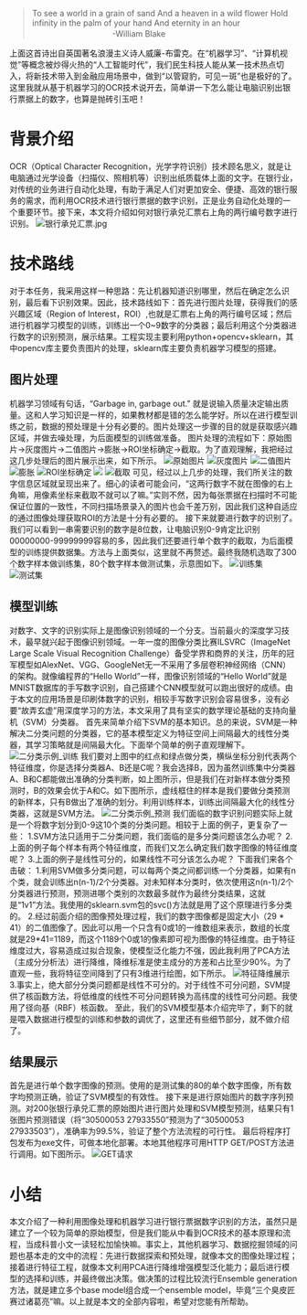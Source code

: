 > To see a world in a grain of sand
And a heaven in a wild flower
Hold infinity in the palm of your hand
And eternity in an hour
　　　　　　　　　　-William Blake

上面这首诗出自英国著名浪漫主义诗人威廉-布雷克。在“机器学习”、“计算机视觉”等概念被炒得火热的“人工智能时代”，我们民生科技人能从某一技术热点切入，将新技术带入到金融应用场景中，做到“以管窥豹，可见一斑”也是极好的了。这里我就从基于机器学习的OCR技术说开去，简单讲一下怎么能让电脑识别出银行票据上的数字，也算是抛砖引玉吧！
# 背景介绍
OCR（Optical Character Recognition，光学字符识别）技术顾名思义，就是让电脑通过光学设备（扫描仪、照相机等）识别出纸质载体上面的文字。在银行业，对传统的业务进行自动化处理，有助于满足人们对更加安全、便捷、高效的银行服务的需求，而利用OCR技术进行银行票据的数字识别，正是业务自动化处理的一个重要环节。接下来，本文将介绍如何对银行承兑汇票右上角的两行编号数字进行识别。
![银行承兑汇票.jpg](http://ouzjv2e18.bkt.clouddn.com/%E9%93%B6%E8%A1%8C%E6%89%BF%E5%85%91%E6%B1%87%E7%A5%A8.jpg)
# 技术路线
对于本任务，我采用这样一种思路：先让机器知道识别哪里，然后在确定怎么识别，最后看下识别效果。因此，技术路线如下：首先进行图片处理，获得我们的感兴趣区域（Region of Interest，ROI）,也就是汇票右上角的两行编号区域；然后进行机器学习模型的训练，训练出一个0~9数字的分类器；最后利用这个分类器进行数字的识别预测，展示结果。工程实现主要利用python+opencv+sklearn，其中opencv库主要负责图片的处理，sklearn库主要负责机器学习模型的搭建。
## 图片处理
机器学习领域有句话，“Garbage in, garbage out.” 就是说输入质量决定输出质量。这和人学习知识是一样的，如果教材都是错的怎么能学好。所以在进行模型训练之前，数据的预处理是十分有必要的。图片处理这一步骤的目的就是获取感兴趣区域，并做去噪处理，为后面模型的训练做准备。
图片处理的流程如下：原始图片->灰度图片->二值图片->膨胀->ROI坐标确定->截取。为了直观理解，我把经过这几步处理后的图片展示出来，如下所示。
![原始图片](http://ouzjv2e18.bkt.clouddn.com/3050005327929238%E6%AD%A3%E9%9D%A2_%E5%89%AF%E6%9C%AC.jpg)
![灰度图片](http://ouzjv2e18.bkt.clouddn.com/3050005327929238_gray_%E5%89%AF%E6%9C%AC.jpg)
![二值图片](http://ouzjv2e18.bkt.clouddn.com/3050005327929238_binary_%E5%89%AF%E6%9C%AC.jpg)
![膨胀](http://ouzjv2e18.bkt.clouddn.com/3050005327929238_dilation_%E5%89%AF%E6%9C%AC.jpg)
![ROI坐标确定](http://ouzjv2e18.bkt.clouddn.com/3050005327929238_dilation_%E5%89%AF%E6%9C%AC2.jpg)
![](http://ouzjv2e18.bkt.clouddn.com/3050005327929238_1_ori.jpg)
![截取](http://ouzjv2e18.bkt.clouddn.com/3050005327929238_0_ori.jpg)
可见，经过以上几步的处理，我们所关注的数字信息区域就呈现出来了。细心的读者可能会问，“这两行数字不就在图像的右上角嘛，用像素坐标来截取不就可以了嘛。”实则不然，因为每张票据在扫描时不可能保证位置的一致性，不同扫描场景录入的图片也会千差万别，因此我们这种自适应的通过图像处理获取ROI的方法是十分有必要的。
接下来就要进行数字的识别了。我们可以看到一串需要识别的数字是8位数，让电脑识别0-9肯定比识别00000000-99999999容易的多，因此我们还要进行单个数字的截取，为后面模型的训练提供数据集。方法与上面类似，这里就不再赘述。最终我随机选取了300个数字样本做训练集，80个数字样本做测试集，示意图如下。
![训练集](http://ouzjv2e18.bkt.clouddn.com/train_%E5%89%AF%E6%9C%AC.png)
![测试集](http://ouzjv2e18.bkt.clouddn.com/test_%E5%89%AF%E6%9C%AC.png)
## 模型训练
对数字、文字的识别实际上是图像识别领域的一个分支。当前最火的深度学习技术，最早就兴起于图像识别领域。一年一度的图像分类比赛ILSVRC（ImageNet Large Scale Visual Recognition Challenge）备受学界和商界的关注，历年的冠军模型如AlexNet、VGG、GoogleNet无一不采用了多层卷积神经网络（CNN）的架构。就像编程界的“Hello World”一样，图像识别领域的“Hello World”就是MNIST数据库的手写数字识别，自己搭建个CNN模型就可以跑出很好的成绩。由于本文的应用场景是印刷体数字的识别，相较手写数字识别会容易很多，没有必要“故弄玄虚”用深度学习的方法，本文采用了具有坚实的数学理论基础的支持向量机（SVM）分类器。
首先来简单介绍下SVM的基本知识。总的来说，SVM是一种解决二分类问题的分类器，它的基本模型定义为特征空间上间隔最大的线性分类器，其学习策略就是间隔最大化。下面举个简单的例子直观理解下。
![二分类示例_训练](http://ouzjv2e18.bkt.clouddn.com/train_clf.png)
我们要对上图中的红点和绿点做分类，横纵坐标分别代表两个特征维度，你是选择分类器A、B还是C呢？我会选择B，因为虽然训练集中分类器A、B和C都能做出准确的分类判断，如上图所示，但是我们在对新样本做分类预测时，B的效果会优于A和C。如下图所示，虚线框住的样本是我们要做分类预测的新样本，只有B做出了准确的划分。利用训练样本，训练出间隔最大化的线性分类器，这就是SVM方法。
![二分类示例_预测](http://ouzjv2e18.bkt.clouddn.com/pre_clf.png)
我们面临的数字识别问题实际上就是一个将数字划分到0-9这10个类的分类问题。相较于上面的例子，更复杂了一些：
1.SVM方法只适用于二分类问题，我们面临的是多分类问题该怎么办呢？
2.上面的例子每个样本有两个特征维度，而我们又怎么确定我们数字图像的特征维度呢？
3.上面的例子是线性可分的，如果线性不可分该怎么办呢？
下面我们来各个击破：
1.利用SVM做多分类问题，可以每两个类之间都训练一个分类器，如果有n个类，就会训练出n(n-1)/2个分类器。对未知样本分类时，依次使用这n(n-1)/2个分类器进行预测，预测进哪个类别的次数最多就作为最终分类结果，这就是“1v1”方法。我使用的sklearn.svm包的svc()方法就是用了这个原理进行多分类的。
2.经过前面介绍的图像预处理过程，我们的数字图像都是固定大小（29 * 41）的二值图像了。因此可以用一个只含有0或1的一维数组来表示，数组的长度就是29*41=1189，而这个1189个0或1的像素即可视为图像的特征维度。由于特征维度过大，容易造成过拟合现象，使模型泛化能力不强，因此我利用了PCA方法（主成分分析法）进行降维，降维标准是使主成分的方差和占比至少90%。为了直观一些，我将特征空间降到了只有3维进行绘图，如下所示。
![特征降维展示](http://ouzjv2e18.bkt.clouddn.com/PCA_3D.png)
3.事实上，绝大部分分类问题都是线性不可分的。对于线性不可分问题，SVM提供了核函数方法，将低维度的线性不可分问题转换为高纬度的线性可分问题。我使用了径向基（RBF）核函数。
至此，我们的SVM模型基本介绍完毕了，剩下的就是喂入数据进行模型的训练和参数的调优了，这里还有些细节部分，就不做介绍了。
## 结果展示
首先是进行单个数字图像的预测。使用的是测试集的80的单个数字图像，所有数字均预测正确，验证了SVM模型的有效性。
接下来是进行原始图片的数字序列预测。对200张银行承兑汇票的原始图片进行图片处理和SVM模型预测，结果只有1张图片预测错误（将“30500053 27933550”预测为了“30500053 27933503”），准确率为99.5%，验证了整个方法流程的可行性。
最后将程序打包发布为exe文件，可做本地化部署。本地其他程序可用HTTP GET/POST方法进行调用。如下图所示。
![GET请求](http://ouzjv2e18.bkt.clouddn.com/deploy.png)
# 小结
本文介绍了一种利用图像处理和机器学习进行银行票据数字识别的方法，虽然只是建立了一个较为简单的原始模型，但是我们能从中看到OCR技术的基本原理和流程，当成科普小文一读轻松加愉快嘛。事实上，其他机器学习、数据挖掘领域的问题也基本走的文中的流程：先进行数据探索和预处理，就像本文的图像处理过程；接着进行特征工程，就像本文利用PCA进行降维增强模型泛化能力；最后进行模型的选择和训练，并最终做出决策。做决策的过程比较流行Ensemble generation方法，就是建立多个base model组合成一个ensemble model，毕竟“三个臭皮匠赛过诸葛亮”嘛。以上就是本文的全部内容啦，希望对您能有所帮助。
